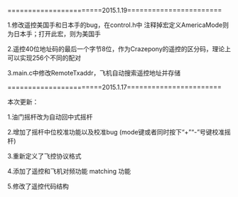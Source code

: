 ﻿=======================2015.1.19=======================

1.修改遥控美国手和日本手的bug，在control.h中 注释掉宏定义AmericaMode则为日本手；打开此宏，则为美国手

2.遥控40位地址码的最后一个字节8位，作为Crazepony的遥控的区分码，理论上可以实现256个不同的配对

3.main.c中修改RemoteTxaddr，飞机自动搜索遥控地址并存储


=======================2015.1.17=======================

本次更新：

1.油门摇杆改为自动回中式摇杆

2.增加了摇杆中位校准功能以及校准bug (mode键或者同时按下“+”“-”号键校准摇杆)

3.重新定义了飞控协议格式

4.添加了遥控和飞机对频功能 matching 功能

5.修改了遥控代码结构

